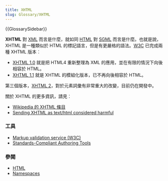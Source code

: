 ```yaml
---
title: XHTML
slug: Glossary/XHTML
---
```


{{GlossarySidebar}}

**XHTML** 對 [XML](/zh_tw/XML) 而言是什麼，就如同 [HTML](/zh_tw/HTML) 對 [SGML](/zh_tw/SGML) 而言是什麼。也就是說，XHTML 是一種類似於 HTML 的標記語言，但是有更嚴格的語法。[W3C](http://www.w3.org/) 已完成兩種 XHTML 版本︰

- [XHTML 1.0](http://www.w3.org/TR/xhtml1/) 就是把 HTML4 重新整理為 XML 的應用，並在有限的情況下向後相容於 HTML。
- [XHTML 1.1](http://www.w3.org/TR/xhtml11/) 就是 XHTML 的模組化版本，已不再向後相容於 HTML。

第三個版本，[XHTML 2](http://www.w3.org/TR/xhtml2/)，對於元素詞彙有非常重大的改變，目前仍在開發中。

關於 XHTML 的更多資訊，請見︰

- [Wikipedia 的 XHTML 條目](http://zh.wikipedia.org/wiki/XHTML)
- [Sending XHTML as text/html considered harmful](http://www.hixie.ch/advocacy/xhtml)

### 工具

- [Markup validation service (W3C)](http://validator.w3.org/)
- [Standards-Compliant Authoring Tools](/zh-TW/Standards-Compliant_Authoring_Tools)

### 參閱

- [HTML](/zh_tw/HTML)
- [Namespaces](/zh_tw/Namespaces)
